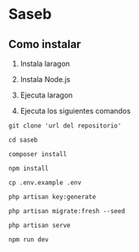 # Saseb

## Como instalar

1. Instala laragon

2. Instala Node.js

2. Ejecuta laragon

3. Ejecuta los siguientes comandos

``` 
git clone 'url del repositorio'
```
```
cd saseb
```
```
composer install
```
```
npm install
```
```
cp .env.example .env
```
```
php artisan key:generate
```
```
php artisan migrate:fresh --seed
```
```
php artisan serve
```
```
npm run dev
```
